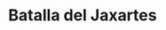 ﻿---
title: "Batalla del Jaxartes"
permalink: periodes_419.html
layout: periode
dataInici: -329
sidebar: periodes
pares:
  - 38:
    title: "Alejandro Magno"
    dataInici: "(-336)"
    dataFi: "(-323)"

fills:
jocsPrincipals:
jocsEscenaris:
jocsEpoca:
  - title: "The Great Battles of Alexander: Macedonian Art of War"
    bggId: 176596
    escenari: "Crossing the Jaxartes"

  - title: "The Great Battles of Alexander: Deluxe Edition"
    bggId: 11057
    escenari: "Crossing the Jaxartes"

jocsEpocaEscenaris:
---
